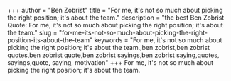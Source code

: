 +++
author = "Ben Zobrist"
title = "For me, it's not so much about picking the right position; it's about the team."
description = "the best Ben Zobrist Quote: For me, it's not so much about picking the right position; it's about the team."
slug = "for-me-its-not-so-much-about-picking-the-right-position-its-about-the-team"
keywords = "For me, it's not so much about picking the right position; it's about the team.,ben zobrist,ben zobrist quotes,ben zobrist quote,ben zobrist sayings,ben zobrist saying,quotes, sayings,quote, saying, motivation"
+++
For me, it's not so much about picking the right position; it's about the team.
